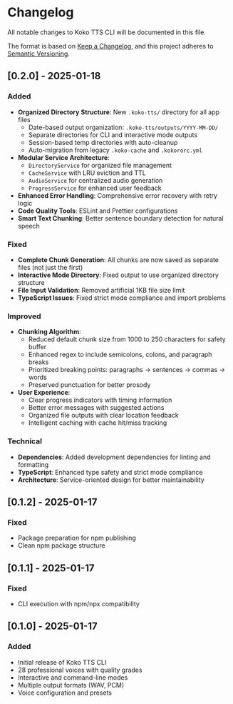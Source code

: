 # Changelog

All notable changes to Koko TTS CLI will be documented in this file.

The format is based on [Keep a Changelog](https://keepachangelog.com/en/1.0.0/),
and this project adheres to [Semantic Versioning](https://semver.org/spec/v2.0.0.html).

## [0.2.0] - 2025-01-18

### Added
- **Organized Directory Structure**: New `.koko-tts/` directory for all app files
  - Date-based output organization: `.koko-tts/outputs/YYYY-MM-DD/`
  - Separate directories for CLI and interactive mode outputs
  - Session-based temp directories with auto-cleanup
  - Auto-migration from legacy `.koko-cache` and `.kokororc.yml`
- **Modular Service Architecture**: 
  - `DirectoryService` for organized file management
  - `CacheService` with LRU eviction and TTL
  - `AudioService` for centralized audio generation
  - `ProgressService` for enhanced user feedback
- **Enhanced Error Handling**: Comprehensive error recovery with retry logic
- **Code Quality Tools**: ESLint and Prettier configurations
- **Smart Text Chunking**: Better sentence boundary detection for natural speech

### Fixed
- **Complete Chunk Generation**: All chunks are now saved as separate files (not just the first)
- **Interactive Mode Directory**: Fixed output to use organized directory structure
- **File Input Validation**: Removed artificial 1KB file size limit
- **TypeScript Issues**: Fixed strict mode compliance and import problems

### Improved
- **Chunking Algorithm**: 
  - Reduced default chunk size from 1000 to 250 characters for safety buffer
  - Enhanced regex to include semicolons, colons, and paragraph breaks
  - Prioritized breaking points: paragraphs → sentences → commas → words
  - Preserved punctuation for better prosody
- **User Experience**:
  - Clear progress indicators with timing information
  - Better error messages with suggested actions
  - Organized file outputs with clear location feedback
  - Intelligent caching with cache hit/miss tracking

### Technical
- **Dependencies**: Added development dependencies for linting and formatting
- **TypeScript**: Enhanced type safety and strict mode compliance
- **Architecture**: Service-oriented design for better maintainability

## [0.1.2] - 2025-01-17

### Fixed
- Package preparation for npm publishing
- Clean npm package structure

## [0.1.1] - 2025-01-17

### Fixed
- CLI execution with npm/npx compatibility

## [0.1.0] - 2025-01-17

### Added
- Initial release of Koko TTS CLI
- 28 professional voices with quality grades
- Interactive and command-line modes
- Multiple output formats (WAV, PCM)
- Voice configuration and presets
